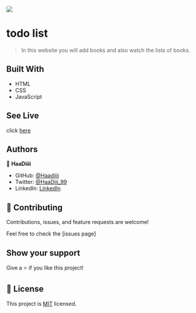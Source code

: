 ![](https://img.shields.io/badge/Microverse-blueviolet)

# todo list

> In this website you will add books and also watch the lists of books.

## Built With

- HTML
- CSS
- JavaScript

## See Live
click [here](https://haadiiii.github.io/todo-list/dist/)

## Authors

👤 **HaaDiiii**

- GitHub: [@Haadiiii](https://github.com/Haadiiii)
- Twitter: [@HaaDiii_99](https://twitter.com/HaaDiii_99)
- LinkedIn: [LinkedIn](https://www.linkedin.com/in/hamid-ali-01a872213/)


## 🤝 Contributing

Contributions, issues, and feature requests are welcome!

Feel free to check the [issues page]

## Show your support

Give a ⭐️ if you like this project!


## 📝 License

This project is [MIT](./LICENSE) licensed.

